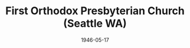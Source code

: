 ---
date: &id001 1946-05-17
end_date: null
location:
  address: WA
  city: Seattle
  state: WA
minister:
- end: 1948-01-01
  name: James Brown
  start: 1946-01-01
  type: pastor
- end: 1954-01-01
  name: Earl Zetterholm
  start: 1948-01-01
  type: pastor
ministers:
- James Brown
- Earl Zetterholm
name: First Orthodox Presbyterian Church
names:
- end: 1956-04-19
  name: First Orthodox Presbyterian Church
  start: 1946-05-17
origination_date: *id001
raw_data: "WASHINGTON Seattle\n\nFirst Orthodox Presbyterian Church (May 17, 1946\u2013\
  April 19, 1956)\nPastors: James Brown, 1946\u201348\nEarl Zetterholm, 1948\u2013\
  54"
received_from: null
states:
- WA
status:
  active: false
  end_date: null
  reason: null
  received_from: null
  withdrawal_to: null
title: First Orthodox Presbyterian Church (Seattle WA)

---